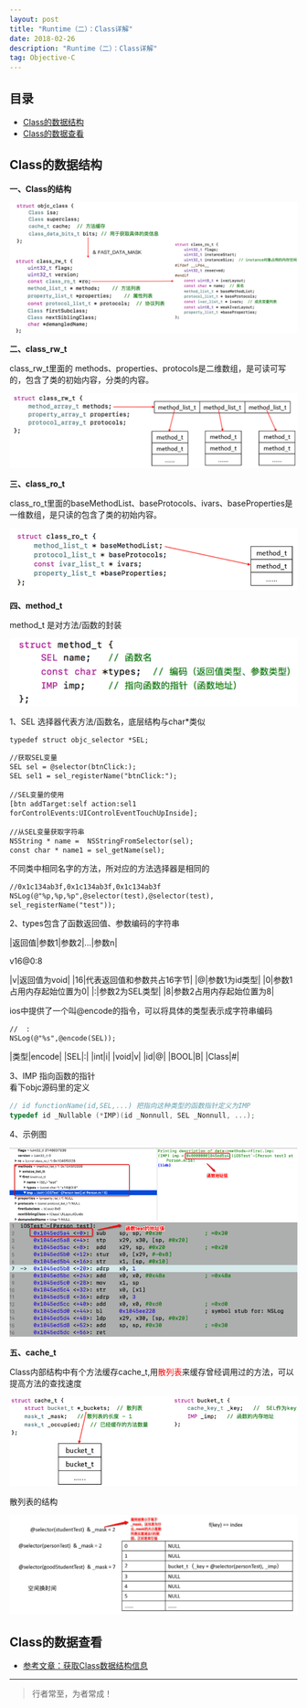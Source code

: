 ```yaml
---
layout: post
title: "Runtime（二）：Class详解"
date: 2018-02-26
description: "Runtime（二）：Class详解"
tag: Objective-C
---
```








## 目录

- [Class的数据结构](#content1)   
- [Class的数据查看](#content2)   



<!-- ************************************************ -->
## <a id="content1"></a>Class的数据结构

**一、Class的结构**

<img src="/images/underlying/oc16.png" alt="img">

**二、class_rw_t**

class_rw_t里面的 methods、properties、protocols是二维数组，是可读可写的，包含了类的初始内容，分类的内容。

<img src="/images/underlying/oc17.png" alt="img">

**三、class_ro_t**

class_ro_t里面的baseMethodList、baseProtocols、ivars、baseProperties是一维数组，是只读的包含了类的初始内容。

<img src="/images/underlying/oc18.png" alt="img">

**四、method_t**

method_t 是对方法/函数的封装

<img src="/images/underlying/oc19.png" alt="img">

1、SEL 选择器代表方法/函数名，底层结构与char*类似     
```
typedef struct objc_selector *SEL;
```

```objc
//获取SEL变量
SEL sel = @selector(btnClick:);
SEL sel1 = sel_registerName("btnClick:");

//SEL变量的使用
[btn addTarget:self action:sel1 forControlEvents:UIControlEventTouchUpInside];

//从SEL变量获取字符串
NSString * name =  NSStringFromSelector(sel);
const char * name1 = sel_getName(sel);
```
不同类中相同名字的方法，所对应的方法选择器是相同的
```objc
//0x1c134ab3f,0x1c134ab3f,0x1c134ab3f
NSLog(@"%p,%p,%p",@selector(test),@selector(test), sel_registerName("test"));
```

2、types包含了函数返回值、参数编码的字符串  

|返回值|参数1|参数2|...|参数n|   

v16@0:8    

|v|返回值为void|
|16|代表返回值和参数共占16字节|
|@|参数1为id类型|
|0|参数1占用内存起始位置为0|
|:|参数2为SEL类型|
|8|参数2占用内存起始位置为8|




ios中提供了一个叫@encode的指令，可以将具体的类型表示成字符串编码
```objc
//  :
NSLog(@"%s",@encode(SEL));
```

|类型|encode|
|SEL|:|
|int|i|
|void|v|
|id|@|
|BOOL|B|
|Class|#|


3、IMP 指向函数的指针     
看下objc源码里的定义     
```c
// id functionName(id,SEL,...) 把指向这种类型的函数指针定义为IMP
typedef id _Nullable (*IMP)(id _Nonnull, SEL _Nonnull, ...); 
```

4、示例图

<img src="/images/underlying/oc20.png" alt="img">

<img src="/images/underlying/oc21.png" alt="img">

**五、cache_t**     

Class内部结构中有个方法缓存cache_t,用<span style="color:red">散列表</span>来缓存曾经调用过的方法，可以提高方法的查找速度  

<img src="/images/underlying/oc22.png" alt="img">

散列表的结构

<img src="/images/underlying/oc23.png" alt="img">





<!-- ************************************************ -->
## <a id="content2"></a>Class的数据查看


- [参考文章：获取Class数据结构信息](https://jianghuhike.github.io/18710.html)




----------
>  行者常至，为者常成！


